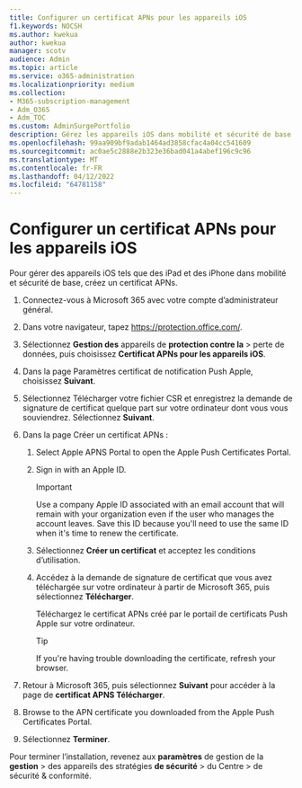 ```yaml
---
title: Configurer un certificat APNs pour les appareils iOS
f1.keywords: NOCSH
ms.author: kwekua
author: kwekua
manager: scotv
audience: Admin
ms.topic: article
ms.service: o365-administration
ms.localizationpriority: medium
ms.collection:
- M365-subscription-management
- Adm_O365
- Adm_TOC
ms.custom: AdminSurgePortfolio
description: Gérez les appareils iOS dans mobilité et sécurité de base.
ms.openlocfilehash: 99aa909bf9adab1464ad3858cfac4a04cc541609
ms.sourcegitcommit: ac0ae5c2888e2b323e36bad041a4abef196c9c96
ms.translationtype: MT
ms.contentlocale: fr-FR
ms.lasthandoff: 04/12/2022
ms.locfileid: "64781158"
---
```

# <a name="create-an-apns-certificate-for-ios-devices"></a>Configurer un certificat APNs pour les appareils iOS

Pour gérer des appareils iOS tels que des iPad et des iPhone dans mobilité et sécurité de base, créez un certificat APNs.

1. Connectez-vous à Microsoft 365 avec votre compte d’administrateur général.

2. Dans votre navigateur, tapez <https://protection.office.com/>.

3. Sélectionnez **Gestion des** appareils de **protection contre la** \> perte de données, puis choisissez **Certificat APNs pour les appareils iOS**.

4. Dans la page Paramètres certificat de notification Push Apple, choisissez **Suivant**.

5. Sélectionnez Télécharger votre fichier CSR et enregistrez la demande de signature de certificat quelque part sur votre ordinateur dont vous vous souviendrez. Sélectionnez **Suivant**.

6. Dans la page Créer un certificat APNs :

    1. Select Apple APNS Portal to open the Apple Push Certificates Portal. 

    2. Sign in with an Apple ID.

       > [!IMPORTANT]
       > Use a company Apple ID associated with an email account that will remain with your organization even if the user who manages the account leaves. Save this ID because you'll need to use the same ID when it's time to renew the certificate.

    3. Sélectionnez **Créer un certificat** et acceptez les conditions d’utilisation.

    4. Accédez à la demande de signature de certificat que vous avez téléchargée sur votre ordinateur à partir de Microsoft 365, puis sélectionnez **Télécharger**.

       Téléchargez le certificat APNs créé par le portail de certificats Push Apple sur votre ordinateur.

       > [!TIP]
       > If you're having trouble downloading the certificate, refresh your browser.

7. Retour à Microsoft 365, puis sélectionnez **Suivant** pour accéder à la page de **certificat APNS Télécharger**.

8.  Browse to the APN certificate you downloaded from the Apple Push Certificates Portal.

9. Sélectionnez **Terminer**.

Pour terminer l’installation, revenez aux **paramètres** de gestion de la **gestion** \> des appareils des stratégies **de sécurité** \> du Centre \> de sécurité & conformité.
